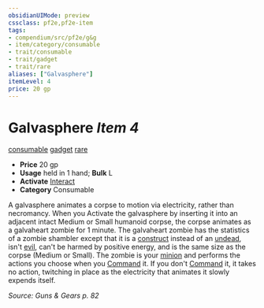 ```yaml
---
obsidianUIMode: preview
cssclass: pf2e,pf2e-item
tags:
- compendium/src/pf2e/g&g
- item/category/consumable
- trait/consumable
- trait/gadget
- trait/rare
aliases: ["Galvasphere"]
itemLevel: 4
price: 20 gp
---
```

# Galvasphere *Item 4*  
[consumable](../../../rules/traits/consumable.md)  [gadget](../../../rules/traits/gadget-g-g.md)  [rare](../../../rules/traits/rare.md)  

- **Price** 20 gp
- **Usage** held in 1 hand; **Bulk** L
- **Activate** [Interact](../../../rules/actions/interact.md)
- **Category** Consumable

A galvasphere animates a corpse to motion via electricity, rather than necromancy. When you Activate the galvasphere by inserting it into an adjacent intact Medium or Small humanoid corpse, the corpse animates as a galvaheart zombie for 1 minute. The galvaheart zombie has the statistics of a zombie shambler except that it is a [construct](../../../rules/traits/construct.md) instead of an [undead](../../../rules/traits/undead.md), isn't [evil](../../../rules/traits/evil.md), can't be harmed by positive energy, and is the same size as the corpse (Medium or Small). The zombie is your [minion](../../../rules/traits/minion.md) and performs the actions you choose when you [Command](../../../rules/actions/command-an-animal.md) it. If you don't [Command](../../../rules/actions/command-an-animal.md) it, it takes no action, twitching in place as the electricity that animates it slowly expends itself.

*Source: Guns & Gears p. 82*
